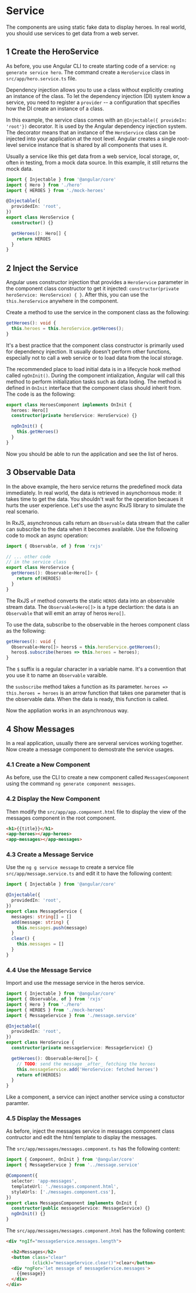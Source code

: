 # Service

The components are using static fake data to display heroes. In real world, you should use services to get data from a web server.

## 1 Create the HeroService

As before, you use Angular CLI to create starting code of a service: `ng generate service hero`. The command create a `HeroService` class in `src/app/hero.service.ts` file.

Dependency injection allows you to use a class without explicitly creating an instance of the class. To let the dependency injection (DI) system know a service, you need to register a `provider` -- a configuration that specifies how the DI create an instance of a class.

In this example, the service class comes with an `@Injectable({ provideIn: 'root'})` decorator. It is used by the Angular dependency injection system. The decorator means that an instance of the `HeroService` class can be injected into your application at the root level. Angular creates a single root-level service instance that is shared by all components that uses it.

Usually a service like this get data from a web service, local storage, or, often in testing, from a mock data source. In this example, it still returns the mock data.

```ts
import { Injectable } from '@angular/core'
import { Hero } from './hero'
import { HEROES } from './mock-heroes'

@Injectable({
  providedIn: 'root',
})
export class HeroService {
  constructor() {}

  getHeroes(): Hero[] {
    return HEROES
  }
}
```

## 2 Inject the Service

Angular uses constructor injection that provides a `HeroService` parameter in the component class constructor to get it injected: `constructor(private heroService: HeroService) { }`. After this, you can use the `this.heroService` anywhere in the component.

Create a method to use the service in the component class as the following:

```ts
getHeroes(): void {
  this.heroes = this.heroService.getHeroes();
}
```

It's a best practice that the component class constructor is primarily used for dependency injection. It usually doesn't perform other functions, especially not to call a web service or to load data from the local storage.

The recommended place to load initial data is in a lifecycle hook method called `ngOnInit()`. During the component intialization, Angular will call this method to perform initialization tasks such as data loding. The method is defined in `OnInit` interface that the component class should inherit from. The code is as the following:

```ts
export class HeroesComponent implements OnInit {
  heroes: Hero[]
  constructor(private heroService: HeroService) {}

  ngOnInit() {
    this.getHeroes()
  }
}
```

Now you should be able to run the application and see the list of heros.

## 3 Observable Data

In the above example, the hero service returns the predefined mock data immediately. In real world, the data is retrieved in asynchornous mode: it takes time to get the data. You shouldn't wait for the operation becaues it hurts the user experience. Let's use the async RxJS library to simulate the real scenario.

In RxJS, asynchronous calls return an `Observable` data stream that the caller can subscribe to the data when it becomes available. Use the following code to mock an async operation:

```ts
import { Observable, of } from 'rxjs'

// ... other code
// in the service class
export class HeroService {
  getHeroes(): Observable<Hero[]> {
    return of(HEROES)
  }
}
```

The RxJS `of` method converts the static `HEROS` data into an observable stream data. The `Observable<Hero[]>` is a type declartion: the data is an `Observable` that will emit an array of heros `Hero[]`.

To use the data, subscribe to the observable in the heroes component class as the following:

```ts
getHeroes(): void {
  Observable<Hero[]> heors$ = this.heroService.getHeroes();
  heros$.subscribe(heroes => this.heroes = heroes);
}
```

The `$` suffix is a regular character in a variable name. It's a convention that you use it to name an `Observable` varaible.

the `susbscribe` method takes a function as its parameter. `heroes => this.heroes = heroes` is an arrow function that takes one parameter that is the observable data. When the data is ready, this function is called.

Now the appliation works in an asynchronous way.

## 4 Show Messages

In a real application, usually there are serveral services working together. Now create a message component to demostrate the service usages.

### 4.1 Create a New Component

As before, use the CLI to create a new component called `MessagesComponent` using the command `ng generate component messages`.

### 4.2 Display the New Component

Then modify the `src/app/app.component.html` file to display the view of the messages component in the root component.

```html
<h1>{{title}}</h1>
<app-heroes></app-heroes>
<app-messages></app-messages>
```

### 4.3 Create a Message Service

Use the `ng g service message` to create a service file `src/app/message.service.ts` and edit it to have the following content:

```ts
import { Injectable } from '@angular/core'

@Injectable({
  providedIn: 'root',
})
export class MessageService {
  messages: string[] = []
  add(message: string) {
    this.messages.push(message)
  }
  clear() {
    this.messages = []
  }
}
```

### 4.4 Use the Message Service

Import and use the message service in the heros service.

```ts
import { Injectable } from '@angular/core'
import { Observable, of } from 'rxjs'
import { Hero } from './hero'
import { HEROES } from './mock-heroes'
import { MessageService } from './message.service'

@Injectable({
  providedIn: 'root',
})
export class HeroService {
  constructor(private messageService: MessageService) {}

  getHeroes(): Observable<Hero[]> {
    // TODO: send the message _after_ fetching the heroes
    this.messageService.add('HeroService: fetched heroes')
    return of(HEROES)
  }
}
```

Like a component, a service can inject another service using a constuctor paramter.

### 4.5 Display the Messages

As before, inject the messages service in messages component class contructor and edit the html template to display the messages.

The `src/app/messages/messages.component.ts` has the following content:

```ts
import { Component, OnInit } from '@angular/core'
import { MessageService } from '../message.service'

@Component({
  selector: 'app-messages',
  templateUrl: './messages.component.html',
  styleUrls: ['./messages.component.css'],
})
export class MessagesComponent implements OnInit {
  constructor(public messageService: MessageService) {}
  ngOnInit() {}
}
```

The `src/app/messages/messages.component.html` has the following content:

```html
<div *ngIf="messageService.messages.length">

  <h2>Messages</h2>
  <button class="clear"
          (click)="messageService.clear()">clear</button>
  <div *ngFor='let message of messageService.messages'>
    {{message}}
  </div>
</div>
```
